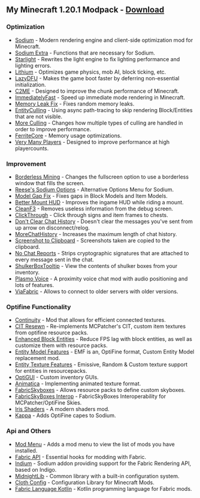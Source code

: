 ## My Minecraft 1.20.1 Modpack - [Download](https://drive.google.com/drive/folders/1_aY-u-RLR2Q_uEIh7kdub8OWdHdbCKCU?usp=sharing)
### Optimization
-   [Sodium](https://modrinth.com/mod/sodium) - Modern rendering engine and client-side optimization mod for Minecraft.
-   [Sodium Extra](https://modrinth.com/mod/sodium-extra) - Functions that are necessary for Sodium.
-   [Starlight](https://modrinth.com/mod/starlight) - Rewrites the light engine to fix lighting performance and lighting errors.
-   [Lithium](https://modrinth.com/mod/lithium) - Optimizes game physics, mob AI, block ticking, etc.
-   [LazyDFU](https://modrinth.com/mod/lazydfu) - Makes the game boot faster by deferring non-essential initialization.
-   [C2ME](https://modrinth.com/mod/c2me-fabric) - Designed to improve the chunk performance of Minecraft.
-   [ImmediatelyFast](https://modrinth.com/mod/immediatelyfast) - Speed up immediate mode rendering in Minecraft.
-   [Memory Leak Fix](https://modrinth.com/mod/memoryleakfix) - Fixes random memory leaks.
-   [EntityCulling](https://modrinth.com/mod/entityculling) - Using async path-tracing to skip rendering Block/Entities that are not visible.
-   [More Culling](https://modrinth.com/mod/moreculling) - Changes how multiple types of culling are handled in order to improve performance.
-   [FerriteCore](https://modrinth.com/mod/ferrite-core) - Memory usage optimizations.
-   [Very Many Players](https://modrinth.com/mod/vmp-fabric) - Designed to improve performance at high playercounts.
### Improvement
-   [Borderless Mining](https://modrinth.com/mod/borderless-mining) - Changes the fullscreen option to use a borderless window that fills the screen.
-   [Reese's Sodium Options](https://modrinth.com/mod/reeses-sodium-options) - Alternative Options Menu for Sodium.
-   [Model Gap Fix](https://modrinth.com/mod/modelfix) - Fixes gaps in Block Models and Item Models.
-   [Better Mount HUD](https://modrinth.com/mod/better-mount-hud) - Improves the ingame HUD while riding a mount.
-   [CleanF3](https://modrinth.com/mod/clean-f3) - Removes useless information from the debug screen.
-   [ClickThrough](https://modrinth.com/mod/clickthrough) - Click through signs and item frames to chests. 
-   [Don't Clear Chat History](https://modrinth.com/mod/dcch) - Doesn't clear the messages you've sent from up arrow on disconnect/relog.
-   [MoreChatHistory](https://modrinth.com/mod/morechathistory) - Increases the maximum length of chat history.
-   [Screenshot to Clipboard](https://modrinth.com/mod/screenshot-to-clipboard) - Screenshots taken are copied to the clipboard.
-   [No Chat Reports](https://modrinth.com/mod/no-chat-reports) - Strips cryptographic signatures that are attached to every message sent in the chat.
-   [ShulkerBoxTooltip](https://modrinth.com/mod/shulkerboxtooltip) - View the contents of shulker boxes from your inventory.
-   [Plasmo Voice](https://modrinth.com/plugin/plasmo-voice) - A proximity voice chat mod with audio positioning and lots of features.
-   [ViaFabric](https://modrinth.com/mod/viafabric) - Allows to connect to older servers with older versions.
### Optifine Functionality
-   [Continuity](https://modrinth.com/mod/continuity) - Mod that allows for efficient connected textures.
-   [CIT Resewn](https://modrinth.com/mod/cit-resewn) - Re-implements MCPatcher's CIT, custom item textures from optifine resource packs.
-   [Enhanced Block Entities](https://modrinth.com/mod/ebe) - Reduce FPS lag with block entities, as well as customize them with resource packs.
-   [Entity Model Features](https://modrinth.com/mod/entity-model-features) - EMF is an, OptiFine format, Custom Entity Model replacement mod.
-   [Entity Texture Features](https://modrinth.com/mod/entitytexturefeatures) - Emissive, Random & Custom texture support for entities in resourcepacks.
-   [OptiGUI](https://modrinth.com/mod/optigui) - Custom inventory GUIs.
-   [Animatica](https://modrinth.com/mod/animatica) - Implementing animated texture format.
-   [FabricSkyboxes](https://modrinth.com/mod/fabricskyboxes) - Allows resource packs to define custom skyboxes.
-   [FabricSkyBoxes Interop](https://modrinth.com/mod/fabricskyboxes-interop) - FabricSkyBoxes Interoperability for MCPatcher/OptiFine Skies.
-   [Iris Shaders](https://modrinth.com/mod/iris) - A modern shaders mod.
-   [Kappa](https://modrinth.com/mod/kappa) - Adds OptiFine capes to Sodium.
### Api and Others
-   [Mod Menu](https://modrinth.com/mod/modmenu) - Adds a mod menu to view the list of mods you have installed.
-   [Fabric API](https://modrinth.com/mod/fabric-api) - Essential hooks for modding with Fabric.
-   [Indium](https://modrinth.com/mod/indium) - Sodium addon providing support for the Fabric Rendering API, based on Indigo.
-   [MidnightLib](https://modrinth.com/mod/midnightlib) - Common library with a built-in configuration system.
-   [Cloth Config](https://modrinth.com/mod/cloth-config) - Configuration Library for Minecraft Mods.
-   [Fabric Language Kotlin](https://modrinth.com/mod/fabric-language-kotlin/version/1.9.5+kotlin.1.8.22) - Kotlin programming language for Fabric mods.
